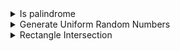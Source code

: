 

<details>
<summary> Is palindrome </summary>

---

Write a program that takes an integer and determines if that integer's representation as a decimal string is a palindrome.

hint: extract least significant digit and most significant digit.

---

```cpp
bool IsPalindromeNumber(int x) {
	if (x <= 0) {
		return x == 0;
	}

	const int num_digits = static_cast<int>(floor(log10(x))) + 1;
	int msd_mask = static_cast<int> (pow(10, num_digits - 1));

	for (int i = 0; i < (num_digits / 2); ++i) {
		if (x / msd_mask != x % 10) {
			return false;
		}

		x %= msd_mask;
		x /= 10;
		msd_mask /= 100;
	}
}
```
</details>


<details>
<summary> Generate Uniform Random Numbers </summary>

---

Implement a random number generator that generates a random integer i (btw a - b inclusive), given a random number generator that produces zero or one with equal probability?

Hint: how would you mimic a 3-side coin with 2-side coin?

---

```cpp
int UniformRandom (int lower_bound, int upper_bound) {
	int number_of_outcomes = upper_bound - lower_bound + 1, res;

	do {
		result = 0;
		for (int i = 0; (1 << i) < number_of_outcomes; ++i) {
			// ZeroOneRandom() is the provided random number generator.
			result = (result << 1) | ZeroOneRandom();
		}
	} while (result >= number_of_outcomes);

	return result + lower_bound;
}
```

---
Note:
- This is equivalent to random int btw 0 - b-a (add a at end).
- Find the smallest number form of 2^i - 1 that is greater than b-a.
- Create until a number below b-a is made (all numbers will have equal chance).

Time complexity: O(log(b-a+1)), each try is O(1)

---
</details>


<details>
<summary> Rectangle Intersection </summary>

---

Write a program which test if two rectangles have a nonempty intersection. If the intersection is nonempty, return the rectangle formed by the intersection

---

```cpp
struct Rectangle {
	int x, y, width, height;
};

bool IsIntersect (const Rectangle& R1, const Rectangle& R2) {
	return R1.x <= R2.x + R2.width && R1.x + R1.width >= R2.x &&
		   R1.y <= R2.y + R2.height && R1.y + R1.height >= R2.y;
}

Rectangle IntersectRectangle(const Rectagle& R1, const Rectangle& R2) {
	if (!IsIntersect(R1, R2))
		return {0, 0, -1, -1};

	return {max(R1.x, R2.x), max(R1.y, R2.y),
			min(R1.x + R1.width, R2.x + R2.width) - max(R1.x, R2.x),
			min(R1.y + R1.height, R2.y + R2.height) - max(R1.y, R2.y)};
}
```

---
Note:
Time complexity: O(1), space: O(1)

---
</details>
